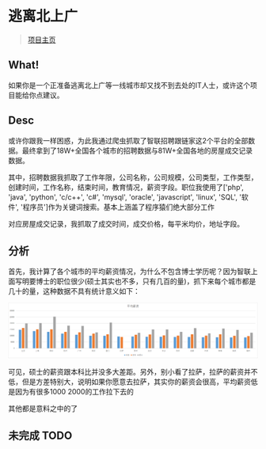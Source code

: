 # 逃离北上广

>[项目主页](https://jiangwei1995910.github.io/getAwayBSG/)

## What!

如果你是一个正准备逃离北上广等一线城市却又找不到去处的IT人士，或许这个项目能给你点建议。

## Desc

或许你跟我一样困惑，为此我通过爬虫抓取了智联招聘跟链家这2个平台的全部数据。最终拿到了18W+全国各个城市的招聘数据与81W+全国各地的房屋成交记录数据。

其中，招聘数据我抓取了工作年限，公司名称，公司规模，公司类型，工作类型，创建时间，工作名称，结束时间，教育情况，薪资字段。职位我使用了['php', 'java', 'python', 'c/c++', 'c#', 'mysql', 'oracle', 'javascript', 'linux', 'SQL', '软件', '程序员']作为关键词搜索。基本上涵盖了程序猿们绝大部分工作

对应房屋成交记录，我抓取了成交时间，成交价格，每平米均价，地址字段。

## 分析

首先，我计算了各个城市的平均薪资情况，为什么不包含博士学历呢？因为智联上面写明要博士的职位很少(硕士其实也不多，只有几百的量)，抓下来每个城市都是几十的量，这种数据不具有统计意义如下：

![](./docs/img/avg.png)

可见，硕士的薪资跟本科比并没多大差距。另外，别小看了拉萨，拉萨的薪资并不低，但是方差特别大，说明如果你愿意去拉萨，其实你的薪资会很高，平均薪资低是因为有很多1000 2000的工作拉下去的

其他都是意料之中的了


## 未完成 TODO
